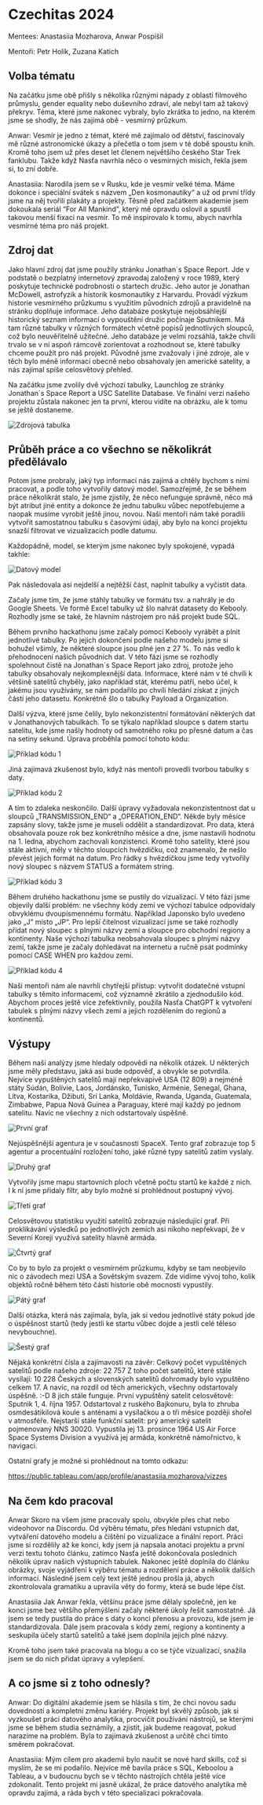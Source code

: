 # Czechitas 2024
Mentees: Anastasiia Mozharova, Anwar Pospíšil 

Mentoři: Petr Holík, Zuzana Katich 

Volba tématu
---
Na začátku jsme obě přišly s několika různými nápady z oblastí filmového průmyslu, gender equality nebo duševního zdraví, ale nebyl tam až takový překryv. Téma, které jsme nakonec vybraly, bylo zkrátka to jedno, na kterém jsme se shodly, že nás zajímá obě - vesmírný průzkum. 

Anwar: Vesmír je jedno z témat, které mě zajímalo od dětství, fascinovaly mě různé astronomické úkazy a přečetla o tom jsem v té době spoustu knih. Kromě toho jsem už přes deset let členem největšího českého Star Trek fanklubu. Takže když Nasťa navrhla něco o vesmírných misích, řekla jsem si, to zní dobře. 

Anastasiia: Narodila jsem se v Rusku, kde je vesmír velké téma. Máme dokonce i speciální svátek s názvem „Den kosmonautiky“ a už od první třídy jsme na něj tvořili plakáty a projekty. Těsně před začátkem akademie jsem dokoukala seriál “For All Mankind”, který mě opravdu oslovil a spustil takovou menší fixaci na vesmír. To mě inspirovalo k tomu, abych navrhla vesmírné téma pro náš projekt. 

Zdroj dat
---
Jako hlavní zdroj dat jsme použily stránku Jonathan´s Space Report. Jde v podstatě o bezplatný internetový zpravodaj založený v roce 1989, který poskytuje technické podrobnosti o startech družic. Jeho autor je Jonathan McDowell, astrofyzik a historik kosmonautiky z Harvardu. Provádí výzkum historie vesmírného průzkumu s využitím původních zdrojů a pravidelně na stránku doplňuje informace. Jeho databáze poskytuje nejobsáhlejší historický seznam informací o vypouštění družic počínaje Sputnikem. Má tam různé tabulky v různých formátech včetně popisů jednotlivých sloupců, což bylo neuvěřitelně užitečné. Jeho databáze je velmi rozsáhlá, takže chvíli trvalo se v ní aspoň rámcově zorientovat a rozhodnout se, které tabulky chceme použít pro náš projekt. Původně jsme zvažovaly i jiné zdroje, ale v těch bylo méně informací obecně nebo obsahovaly jen americké satelity, a nás zajímal spíše celosvětový přehled.

Na začátku jsme zvolily dvě výchozí tabulky, Launchlog ze stránky Jonathan´s Space Report a USC Satellite Database. Ve finální verzi našeho projektu zůstala nakonec jen ta první, kterou vidíte na obrázku, ale k tomu se ještě dostaneme. 

![Zdrojová tabulka](./images/table.png)


Průběh práce a co všechno se několikrát předělávalo
---
Potom jsme probraly, jaký typ informací nás zajímá a chtěly bychom s nimi pracovat, a podle toho vytvořily datový model. Samozřejmě, že se během práce několikrát stalo, že jsme zjistily, že něco nefunguje správně, něco má být atribut jiné entity a dokonce že jednu tabulku vůbec nepotřebujeme a naopak musíme vyrobit ještě jinou, novou. Naši mentoři nám také poradili vytvořit samostatnou tabulku s časovými údaji, aby bylo na konci projektu snazší filtrovat ve vizualizacích podle datumu. 

Každopádně, model, se kterým jsme nakonec byly spokojené, vypadá takhle: 

![Datový model](./images/dm.png)


Pak následovala asi nejdelší a nejtěžší část, naplnit tabulky a vyčistit data. 

Začaly jsme tím, že jsme stáhly tabulky ve formátu tsv. a nahrály je do Google Sheets. Ve formě Excel tabulky už šlo nahrát datasety do Kebooly. Rozhodly jsme se také, že hlavním nástrojem pro náš projekt bude SQL.

Během prvního hackathonu jsme začaly pomocí Kebooly vyrábět a plnit jednotlivé tabulky. Po jejich dokončení podle našeho modelu jsme si bohužel všimly, že některé sloupce jsou plné jen z 27 %. To nás vedlo k přehodnocení našich původních dat. V této fázi jsme se rozhodly spolehnout čistě na Jonathan´s Space Report jako zdroj, protože jeho tabulky obsahovaly nejkomplexnější data. Informace, které nám v té chvíli k většině satelitů chyběly, jako například stát, kterému patří, nebo účel, k jakému jsou využívány, se nám podařilo po chvíli hledání získat z jiných částí jeho datasetu. Konkrétně šlo o tabulky Payload a Organization.

Další výzva, které jsme čelily, bylo nekonzistentní formátování některých dat v Jonathanových tabulkách. To se týkalo například sloupce s datem startu satelitu, kde jsme našly hodnoty od samotného roku po přesné datum a čas na setiny sekund. Úprava proběhla pomocí tohoto kódu: 

![Příklad kódu 1](./images/first_code.png)

Jiná zajímavá zkušenost bylo, když nás mentoři provedli tvorbou tabulky s daty.

![Příklad kódu 2](./images/2%20code.png)

A tím to zdaleka neskončilo. Další úpravy vyžadovala nekonzistentnost dat u sloupců „TRANSMISSION_END“ a „OPERATION_END“. Někde byly měsíce zapsány slovy, takže jsme je museli oddělit a standardizovat. Pro data, která obsahovala pouze rok bez konkrétního měsíce a dne, jsme nastavili hodnotu na 1. ledna, abychom zachovali konzistenci. Kromě toho satelity, které jsou stále aktivní, měly v těchto sloupcích hvězdičku, což znamenalo, že nešlo převést jejich formát na datum. Pro řádky s hvězdičkou jsme tedy vytvořily nový sloupec s názvem STATUS a formátem string.

![Příklad kódu 3](./images/3%20code.png)

Během druhého hackathonu jsme se pustily do vizualizací. V této fázi jsme objevily další problém: ne všechny kódy zemí ve výchozí tabulce odpovídaly obvyklému dvoupísmennému formátu. Například Japonsko bylo uvedeno jako „J“ místo „JP“. Pro lepší čitelnost vizualizací jsme se také rozhodly přidat nový sloupec s plnými názvy zemí a sloupce pro obchodní regiony a kontinenty.
Naše výchozí tabulka neobsahovala sloupec s plnými názvy zemí, takže jsme je začaly dohledávat na internetu a ručně psát podmínky pomocí CASE WHEN pro každou zemi.

![Příklad kódu 4](./images/4%20code.png)

Naši mentoři nám ale navrhli chytřejší přístup: vytvořit dodatečné vstupní tabulky s těmito informacemi, což významně zkrátilo a zjednodušilo kód.
Abychom proces ještě více zefektivnily, použila Nasťa ChatGPT k vytvoření tabulek s plnými názvy všech zemí a jejich rozdělením do regionů a kontinentů.

Výstupy
---
Během naší analýzy jsme hledaly odpovědi na několik otázek. U některých jsme měly představu, jaká asi bude odpověď, a obvykle se potvrdila. 
Nejvíce vypuštěných satelitů mají nepřekvapivě USA (12 809) a nejméně státy Súdán, Bolívie, Laos, Jordánsko, Tunisko, Arménie, Senegal, Ghana, Litva, Kostarika, Džibuti, Srí Lanka, Moldávie, Rwanda, Uganda, Guatemala, Zimbabwe, Papua Nová Guinea a Paraguay, které mají každý po jednom satelitu. Navíc ne všechny z nich odstartovaly úspěšně. 

![První graf](./images/Top%2015%20zemí%20podle%20počtu%20startů%20satelitů%20a%20jejich%20stavů.png)

Nejúspěšnější agentura je v současnosti SpaceX. Tento graf zobrazuje top 5 agentur a procentuální rozložení toho, jaké různé typy satelitů zatím vyslaly. 

![Druhý graf](./images/K%20jakým%20účelům%20vypouštějí%20satelity%20top%205%20agentur.png)

Vytvořily jsme mapu startovních ploch včetně počtu startů ke každé z nich. I k ní jsme přidaly filtr, aby bylo možné si prohlédnout postupný vývoj. 

![Třetí graf](./images/Porovnání%20základen%20podle%20počtu%20provedených%20startů.png)

Celosvětovou statistiku využití satelitů zobrazuje následující graf. Při proklikávání výsledků po jednotlivých zemích asi nikoho nepřekvapí, že v Severní Koreji využívá satelity hlavně armáda. 

![Čtvrtý graf](./images/Celosvětová%20statistika%20využití%20satelitů.png)

Co by to bylo za projekt o vesmírném průzkumu, kdyby se tam neobjevilo nic o závodech mezi USA a Sovětským svazem. Zde vidíme vývoj toho, kolik objektů ročně během této části historie obě mocnosti vypustily.

![Pátý graf](./images/Star%20Wars%20USA%20vs.%20SSSR%20(1957–1991).png)

Další otázka, která nás zajímala, byla, jak si vedou jednotlivé státy pokud jde o úspěšnost startů (tedy jestli ke startu vůbec dojde a jestli celé těleso nevybouchne). 

![Šestý graf](./images/Celosvětový%20podíl%20úspěšnosti.png)

Nějaká konkrétní čísla a zajímavosti na závěr: 
Celkový počet vypuštěných satelitů podle našeho zdroje: 22 757
Z toho počet satelitů, které stále vysílají: 10 228
Českých a slovenských satelitů dohromady bylo vypuštěno celkem 17.  A navíc, na rozdíl od těch amerických, všechny odstartovaly úspěšně. :-D 8 jich stále funguje.
První vypuštěný satelit celosvětově: Sputnik 1, 4. října 1957. Odstartoval z ruského Bajkonuru, byla to zhruba osmdesátikilová koule s anténami a vysílačkou a o tři měsíce později shořel v atmosféře. 
Nejstarší stále funkční satelit: prý americký satelit pojmenovaný NNS 30020. Vypustila jej 13. prosince 1964 US Air Force Space Systems Division a využívá jej armáda, konkrétně námořnictvo, k navigaci. 

Ostatní grafy je možné si prohlédnout na tomto odkazu:

https://public.tableau.com/app/profile/anastasiia.mozharova/vizzes 

Na čem kdo pracoval
---
Anwar 
Skoro na všem jsme pracovaly spolu, obvykle přes chat nebo videohovor na Discordu. Od výběru tématu, přes hledání vstupních dat, vytváření datového modelu a čištění po vizualizace a finální report. Práci jsme si rozdělily až ke konci, kdy jsem já napsala anotaci projektu a první verzi textu tohoto článku, zatímco Nasťa ještě dokončovala posledních několik úprav našich výstupních tabulek. Nakonec ještě doplnila do článku obrázky, svoje vyjádření k výběru tématu a rozdělení práce a několik dalších informací. Následně jsem celý text ještě jednou prošla já, abych zkontrolovala gramatiku a upravila věty do formy, která se bude lépe číst. 

Anastasiia
Jak Anwar řekla, většinu práce jsme dělaly společně, jen ke konci jsme bez většího přemýšlení začaly některé úkoly řešit samostatně. Já jsem se tedy pustila do práce s daty o konci přenosu a provozu, kde jsem je standardizovala. Dále jsem pracovala s kódy zemí, regiony a kontinenty a seskupila účely startů satelitů a také jsem doplnila jejich plné názvy.

Kromě toho jsem také pracovala na blogu a co se týče vizualizací, snažila jsem se do nich přidat úpravy a vylepšení.

A co jsme si z toho odnesly? 
---
Anwar: Do digitální akademie jsem se hlásila s tím, že chci novou sadu dovedností a kompletní změnu kariéry. Projekt byl skvělý způsob, jak si vyzkoušet práci datového analytika, procvičit používání nástrojů, se kterými jsme se během studia seznámily, a zjistit, jak budeme reagovat, pokud narazíme na problém. Byla to zajímavá zkušenost a určitě chci tímto směrem pokračovat. 

Anastasiia: Mým cílem pro akademii bylo naučit se nové hard skills, což si myslím, že se mi podařilo. Nejvíce mě bavila práce s SQL, Keboolou a Tableau, a v budoucnu bych se v těchto nástrojích chtěla ještě více zdokonalit. Tento projekt mi jasně ukázal, že práce datového analytika mě opravdu zajímá, a ráda bych v této specializaci pokračovala.
